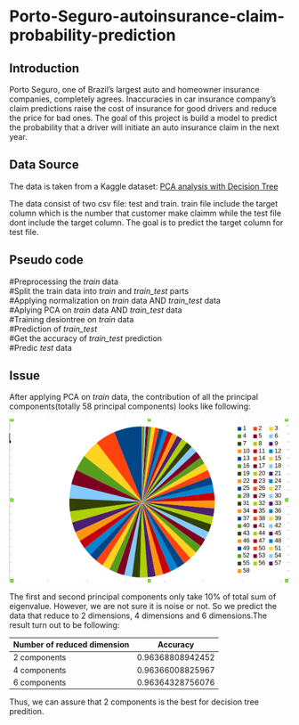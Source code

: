 # Porto-Seguro-autoinsurance-claim-probability-prediction
## Introduction 
Porto Seguro, one of Brazil’s largest auto and homeowner insurance companies, completely agrees. Inaccuracies in car insurance company’s claim predictions raise the cost of insurance for good drivers and reduce the price for bad ones. The goal of this project is build a model to predict the probability that a driver will initiate an auto insurance claim in the next year.

## Data Source
The data is taken from a Kaggle dataset: [PCA analysis with Decision Tree](https://www.kaggle.com/priyasd/portoseguro)   

The data consist of two csv file: test and train. train file include the target column which is the number that customer make claimm while the test file dont include the target column. The goal is to predict the target column for test file.

## Pseudo code 
#Preprocessing the _train_ data    
#Split the train data into _train_ and *train_test* parts   
#Applying normalization on _train_ data AND _train_test_ data  
#Aplying PCA on _train_ data AND *train_test* data  
#Training desiontree on _train_ data   
#Prediction of *train_test*   
#Get the accuracy of *train_test* prediction    
#Predic _test_ data  

## Issue 
After applying PCA on _train_ data, the contribution of all the principal components(totally 58 principal components) looks like following:

![alt text](https://github.com/phylliskaka/Porto-Seguro-autoinsurance-claim-probability-prediction/blob/master/Screenshot%20from%202018-10-31%2021-08-12.png)

The first and second principal components only take 10% of total sum of eigenvalue. However, we are not sure it is noise or not. So we predict the data that reduce to 2 dimensions, 4 dimensions and 6 dimensions.The result turn out to be following:

| Number of reduced dimension |    Accuracy      |
|-----------------------------|:---------------: |
|        2 components         | 0.96368808942452 |
|        4 components         | 0.96366008825967 |
|        6 components         | 0.96364328756076 | 

Thus, we can assure that 2 components is the best for decision tree predition. 

 

